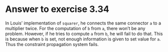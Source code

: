# Answer to exercise 3.34

In Louis’ implementation of `squarer`, he connects the same connector `a` to a multiplier twice. 
For the computation of `b` from `a`, there won’t be any problem. However, if he tries to compute `a` 
from `b`, he will fail to do that. This is because when `b` is set, not enough information is given 
to set value for `a`. Thus the constraint propagation system fails.
